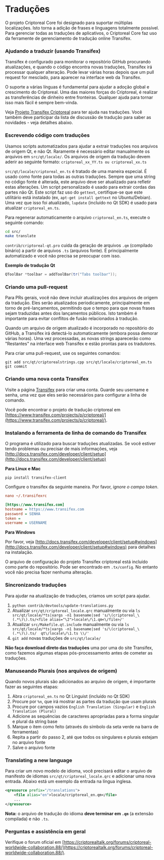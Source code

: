 Traduções
=========

O projeto Criptoreal Core foi designado para suportar múltiplas localizações. Isto torna a adição de frases e linguagens totalmente possível. Para gerenciar todas as traduções de aplicativos, o Criptoreal Core faz uso da ferramente de gerenciamento de tradução online Transifex.

### Ajudando a traduzir (usando Transifex)
Transifex é configurado para monitorar o repositório GitHub procurando atualizações, e quando o código encontra novas traduções, Transifex irá processar qualquer alteração. Pode levar várias horas depois que um pull request for mesclado, para aparecer na interface web da Transifex.

O suporte a várias línguas é fundamental para ajudar a adoção global e crescimento do Criptoreal. Uma das maiores forças do Criptoreal, é realizar as transferências de dinheiro entre fronteiras. Qualquer ajuda para tornar isso mais fácil é sempre bem-vinda.

Veja [Projeto Transifex Criptoreal](https://www.transifex.com/projects/p/Criptoreal/) para ter ajuda nas traduções. Você também deve participar da lista de discussão de tradução para saber as novidades - veja detalhes abaixo.

### Escrevendo código com traduções

Usamos scripts automatizados para ajudar a extrair traduções nos arquivos de origem Qt, e não Qt. Raramente é necessário editar manualmente os arquivos em `src/qt/locale/`. Os arquivos de origem da tradução devem aderir ao seguinte formato:
`criptoreal_xx_YY.ts ou criptoreal_xx.ts`

`src/qt/locale/criptoreal_en.ts` é tratado de uma maneira especial. É usado como fonte para todas as outras traduções. Sempre que uma string no código fonte é alterada, este arquivo deve ser atualizado para refletir estas alterações. Um script personalizado é usado para extrair cordas das partes não Qt. Este script faz uso do `gettext`, certifique-se que este utilitário está instalado (ex, `apt-get install gettext` no Ubuntu/Debian). Uma vez que isso foi atualizado, `lupdate` (incluído no Qt SDK) é usado para atualizar `criptoreal_en.ts`.

Para regenerar automaticamente o arquivo `criptoreal_en.ts`, execute o seguinte comando:
```sh
cd src/
make translate
```

`contrib/criptoreal-qt.pro` cuida da geração de arquivos `.qm` (compilado binário) a partir de arquivos `.ts` (arquivos fonte). É principalmente automatizado e você não precisa se preocupar com isso.

**Exemplo de tradução Qt**
```cpp
QToolBar *toolbar = addToolBar(tr("Tabs toolbar"));
```

### Criando uma pull-request
Para PRs gerais, você não deve incluir atualizações dos arquivos de origem da tradução. Eles serão atualizados periodicamente, principalmente em torno de pré-lançamentos, permitindo que o tempo para que novas frases sejam traduzidas antes dos lançamentos públicos. Isto também é importante para evitar conflitos de fusão relacionados à tradução.

Quando um arquivo de origem atualizado é incorporado no repositório do GitHub, a Transifex irá detectá-lo automaticamente (embora possa demorar várias horas). Uma vez processadas, as novas strings aparecerão como "Restantes" na interface web Transifex e estão prontas para os tradutores.

Para criar uma pull-request, use os seguintes comandos:
```
git add src/qt/criptorealstrings.cpp src/qt/locale/criptoreal_en.ts
git commit
```

### Criando uma nova conta Transifex
Visite a página [Transifex](https://www.transifex.com/signup/) para criar uma conta. Guarde seu username e senha, uma vez que eles serão necessários para configurar a linha de comando.

Você pode encontrar o projeto de tradução criptoreal em [https://www.transifex.com/projects/p/criptoreal/](https://www.transifex.com/projects/p/criptoreal/).

### Instalando a ferramenta de linha de comando do Transifex
O programa é utilizado para buscar traduções atualizadas. Se você estiver tendo problemas ou precisar de mais informações, veja [http://docs.transifex.com/developer/client/setup](http://docs.transifex.com/developer/client/setup)

**Para Linux e Mac**

`pip install transifex-client`

Configure o transifex da seguinte maneira. Por favor, *ignore o campo token*.

```ini
nano ~/.transifexrc

[https://www.transifex.com]
hostname = https://www.transifex.com
password = SENHA
token =
username = USERNAME
```

**Para Windows**

Por favor, veja [http://docs.transifex.com/developer/client/setup#windows](http://docs.transifex.com/developer/client/setup#windows) para detalhes na instalação.

O arquivo de configuração do projeto Transifex criptoreal está incluído como parte do repositório. Pode ser encontrado em `.tx/config`. No entanto você não precisa fazer nenhuma alteração.

### Sincronizando traduções
Para ajudar na atualização de traduções, criamos um script para ajudar.

1. `python contrib/devtools/update-translations.py`
2. Atualizar `src/qt/criptoreal_locale.qrc` manualmente ou via
   `ls src/qt/locale/*ts|xargs -n1 basename|sed 's/\(criptoreal_\(.*\)\).ts/<file alias="\2">locale\/\1.qm<\/file>/'`
3. Atualizar `src/Makefile.qt.include` manualmente ou via
   `ls src/qt/locale/*ts|xargs -n1 basename|sed 's/\(criptoreal_\(.*\)\).ts/  qt\/locale\/\1.ts \\/'`
4. `git add` novas traduções de `src/qt/locale/`

**Não faça download direto das traduções** uma por uma do site Transifex, como fazemos algumas etapas pós-processamento antes de cometer as traduções.

### Manuseando Plurais (nos arquivos de origem)

Quando novos plurais são adicionados ao arquivo de origem, é importante fazer as seguintes etapas:

1. Abra `criptoreal_en.ts` no Qt Linguist (incluído no Qt SDK)
2. Procure por `%n`, que irá mostrar as partes da tradução que usam plurais
3. Procure por campos vazios `English Translation (Singular)` e `English Translation (Plural)` 
4. Adicione as sequências de caracteres apropriadas para a forma singular e plural da string base
5. Marque o item como feito (através do símbolo da seta verde na barra de ferramentas)
6. Repita a partir do passo 2, até que todos os singulares e plurais estejam no arquivo fonte
7. Salve o arquivo fonte

### Translating a new language

Para criar um novo modelo de idioma, você precisará editar o arquivo de manifesto de idiomas `src/qt/criptoreal_locale.qrc` e adicionar uma nova entrada. Abaixo está um exemplo da entrada na língua inglesa.

```xml
<qresource prefix="/translations">
    <file alias="en">locale/criptoreal_en.qm</file>
    ...
</qresource>
```

**Nota:** o arquivo de tradução do idioma **deve terminar em `.qm`** (a extensão compilada) e não `.ts`.

### Perguntas e assistência em geral

Verifique o forum oficial em [https://criptorealtalk.org/forums/criptoreal-worldwide-collaboration.88/](https://criptorealtalk.org/forums/criptoreal-worldwide-collaboration.88/).
